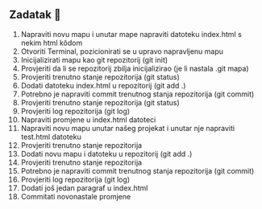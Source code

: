 ## Zadatak 📝

1. Napraviti novu mapu i unutar mape napraviti datoteku index.html s nekim html kôdom
2. Otvoriti Terminal, pozicionirati se u upravo napravljenu mapu
3. Inicijalizirati mapu kao git repozitorij (git init)
4. Provjeriti da li se repozitorij zbilja inicijalizirao (je li nastala .git mapa)
5. Provjeriti trenutno stanje repozitorija (git status)
6. Dodati datoteku index.html u repozitorij (git add .)
7. Potrebno je napraviti commit trenutnog stanja repozitorija (git commit)
8. Provjeriti trenutno stanje repozitorija (git status)
9. Provjeriti log repozitorija (git log)
10. Napraviti promjene u index.html datoteci
11. Napraviti novu mapu unutar našeg projekat i unutar nje napraviti test.html datoteku
12. Provjeriti trenutno stanje repozitorija
13. Dodati novu mapu i datoteku u repozitorij (git add .)
14. Provjeriti trenutno stanje repozitorija
15. Potrebno je napraviti commit trenutnog stanja repozitorija (git commit)
16. Provjeriti log repozitorija (git log)
17. Dodati još jedan paragraf u index.html
18. Commitati novonastale promjene
